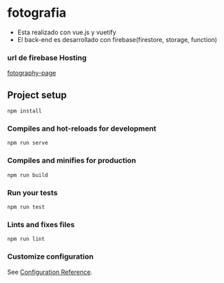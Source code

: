 # fotografia
* Esta realizado con vue.js  y vuetify
* El back-end es desarrollado con firebase(firestore, storage, function)

### url de firebase Hosting
[fotography-page](https://fotografia-page-gepres.web.app/)

## Project setup
```
npm install
```

### Compiles and hot-reloads for development
```
npm run serve
```

### Compiles and minifies for production
```
npm run build
```

### Run your tests
```
npm run test
```

### Lints and fixes files
```
npm run lint
```

### Customize configuration
See [Configuration Reference](https://cli.vuejs.org/config/).
